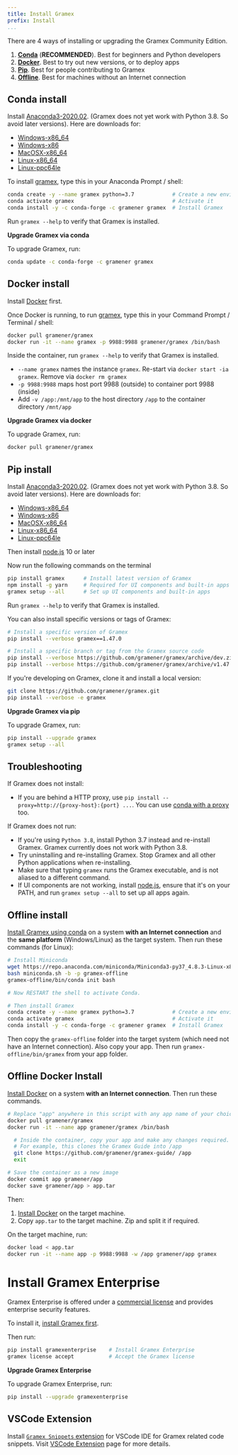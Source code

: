 ```yaml
---
title: Install Gramex
prefix: Install
...
```


<link rel="stylesheet" type="text/css" href="../node_modules/asciinema-player/resources/public/css/asciinema-player.css">

<!-- Don't include a [TOC] here -- it's confusing -->

There are 4 ways of installing or upgrading the Gramex Community Edition.

1. [**Conda**](#conda-install) (**RECOMMENDED**). Best for beginners and Python developers
2. [**Docker**](#docker-install). Best to try out new versions, or to deploy apps
3. [**Pip**](#pip-install). Best for people contributing to Gramex
4. [**Offline**](#offline-install). Best for machines without an Internet connection

## Conda install

Install [Anaconda3-2020.02][anaconda]. (Gramex does not yet work with Python 3.8. So avoid later versions). Here are downloads for:

- [Windows-x86_64](https://repo.anaconda.com/archive/Anaconda3-2020.02-Windows-x86_64.exe)
- [Windows-x86](https://repo.anaconda.com/archive/Anaconda2-2019.10-Windows-x86.exe)
- [MacOSX-x86_64](https://repo.anaconda.com/archive/Anaconda2-2019.10-MacOSX-x86_64.pkg)
- [Linux-x86_64](https://repo.anaconda.com/archive/Anaconda2-2019.10-Linux-x86_64.sh)
- [Linux-ppc64le](https://repo.anaconda.com/archive/Anaconda2-2019.10-Linux-ppc64le.sh)

To install [gramex](https://anaconda.org/gramener/gramex),
type this in your Anaconda Prompt / shell:

```bash
conda create -y --name gramex python=3.7            # Create a new environment
conda activate gramex                               # Activate it
conda install -y -c conda-forge -c gramener gramex  # Install Gramex
```

Run `gramex --help` to verify that Gramex is installed.

<asciinema-player src="gramex-conda.json" cols="100" rows="20" idle-time-limit="0.5" autoplay="1" font-size="medium" loop="1"></asciinema-player>

**Upgrade Gramex via conda**

To upgrade Gramex, run:

```bash
conda update -c conda-forge -c gramener gramex
```

## Docker install

Install [Docker](https://docs.docker.com/engine/install/) first.

Once Docker is running, to run [gramex](https://hub.docker.com/r/gramener/gramex/),
type this in your Command Prompt / Terminal / shell:

```bash
docker pull gramener/gramex
docker run -it --name gramex -p 9988:9988 gramener/gramex /bin/bash
```

Inside the container, run `gramex --help` to verify that Gramex is installed.

- `--name gramex` names the instance `gramex`. Re-start via `docker start -ia gramex`. Remove via `docker rm gramex`
- `-p 9988:9988` maps host port 9988 (outside) to container port 9988 (inside)
- Add `-v /app:/mnt/app` to the host directory `/app` to the container directory `/mnt/app`

<asciinema-player src="gramex-docker.json" cols="100" rows="20" idle-time-limit="0.5" autoplay="1" font-size="medium" loop="1"></asciinema-player>


**Upgrade Gramex via docker**

To upgrade Gramex, run:

```bash
docker pull gramener/gramex
```


## Pip install

Install [Anaconda3-2020.02][anaconda]. (Gramex does not yet work with Python 3.8. So avoid later versions). Here are downloads for:

 - [Windows-x86_64](https://repo.anaconda.com/archive/Anaconda3-2020.02-Windows-x86_64.exe)
 - [Windows-x86](https://repo.anaconda.com/archive/Anaconda2-2019.10-Windows-x86.exe)
 - [MacOSX-x86_64](https://repo.anaconda.com/archive/Anaconda2-2019.10-MacOSX-x86_64.pkg)
 - [Linux-x86_64](https://repo.anaconda.com/archive/Anaconda2-2019.10-Linux-x86_64.sh)
 - [Linux-ppc64le](https://repo.anaconda.com/archive/Anaconda2-2019.10-Linux-ppc64le.sh)

Then install [node.js][nodejs] 10 or later

Now run the following commands on the terminal

```bash
pip install gramex      # Install latest version of Gramex
npm install -g yarn     # Required for UI components and built-in apps
gramex setup --all      # Set up UI components and built-in apps
```

Run `gramex --help` to verify that Gramex is installed.

You can also install specific versions or tags of Gramex:

```bash
# Install a specific version of Gramex
pip install --verbose gramex==1.47.0

# Install a specific branch or tag from the Gramex source code
pip install --verbose https://github.com/gramener/gramex/archive/dev.zip
pip install --verbose https://github.com/gramener/gramex/archive/v1.47.0.zip
```

If you're developing on Gramex, clone it and install a local version:

```bash
git clone https://github.com/gramener/gramex.git
pip install --verbose -e gramex
```

[anaconda]: https://repo.anaconda.com/archive/
[conda-proxy]: https://conda.io/docs/user-guide/configuration/use-winxp-with-proxy.html
[nodejs]: https://nodejs.org/en/

<!--
`pip install --ignore-installed` was removed because of an
[Anaconda bug](https://github.com/pypa/pip/issues/2751#issuecomment-165390180) -
re-installing scandir fails on Windows.
-->

**Upgrade Gramex via pip**

To upgrade Gramex, run:

```bash
pip install --upgrade gramex
gramex setup --all
```

## Troubleshooting

If Gramex does not install:

- If you are behind a HTTP proxy, use `pip install --proxy=http://{proxy-host}:{port} ...`.
  You can use [conda with a proxy][conda-proxy] too.

If Gramex does not run:

- If you're using `Python 3.8`, install Python 3.7 instead and re-install Gramex. Gramex currently
  does not work with Python 3.8.
- Try uninstalling and re-installing Gramex. Stop Gramex and all other Python applications when
  re-installing.
- Make sure that typing `gramex` runs the Gramex executable, and is not aliased to a different
  command.
- If UI components are not working, install [node.js][nodejs], ensure that it's on your PATH, and
  run `gramex setup --all` to set up all apps again.


## Offline install

[Install Gramex using conda](#conda-install) on a system **with an Internet connection** and the
**same platform** (Windows/Linux) as the target system. Then run these commands (for Linux):

```bash
# Install Miniconda
wget https://repo.anaconda.com/miniconda/Miniconda3-py37_4.8.3-Linux-x86_64.sh -O miniconda.sh
bash miniconda.sh -b -p gramex-offline
gramex-offline/bin/conda init bash

# Now RESTART the shell to activate Conda.

# Then install Gramex
conda create -y --name gramex python=3.7            # Create a new environment
conda activate gramex                               # Activate it
conda install -y -c conda-forge -c gramener gramex  # Install Gramex
```

Then copy the `gramex-offline` folder into the target system (which need not have an Internet
connection). Also copy your app. Then run `gramex-offline/bin/gramex` from your app folder.


## Offline Docker Install

[Install Docker](https://docs.docker.com/engine/install/) on a system **with an Internet connection**.
Then run these commands.

```bash
# Replace "app" anywhere in this script with any app name of your choice.
docker pull gramener/gramex
docker run -it --name app gramener/gramex /bin/bash

  # Inside the container, copy your app and make any changes required.
  # For example, this clones the Gramex Guide into /app
  git clone https://github.com/gramener/gramex-guide/ /app
  exit

# Save the container as a new image
docker commit app gramener/app
docker save gramener/app > app.tar
```

Then:

1. [Install Docker](https://docs.docker.com/engine/install/) on the target machine.
2. Copy `app.tar` to the target machine. Zip and split it if required.

On the target machine, run:

```bash
docker load < app.tar
docker run -it --name app -p 9988:9988 -w /app gramener/app gramex
```


# Install Gramex Enterprise

Gramex Enterprise is offered under a [commercial license](../license/) and
provides enterprise security features.

To install it, [install Gramex first](#conda-install).

Then run:

```bash
pip install gramexenterprise    # Install Gramex Enterprise
gramex license accept           # Accept the Gramex license
```

**Upgrade Gramex Enterprise**

To upgrade Gramex Enterprise, run:

```bash
pip install --upgrade gramexenterprise
```

## VSCode Extension

Install [`Gramex Snippets` extension](https://marketplace.visualstudio.com/items?itemName=gramener.gramexsnippets) for VSCode IDE for Gramex related code snippets. Visit [VSCode Extension](../extension/) page for more details.


<script src="../node_modules/asciinema-player/resources/public/js/asciinema-player.js"></script>
